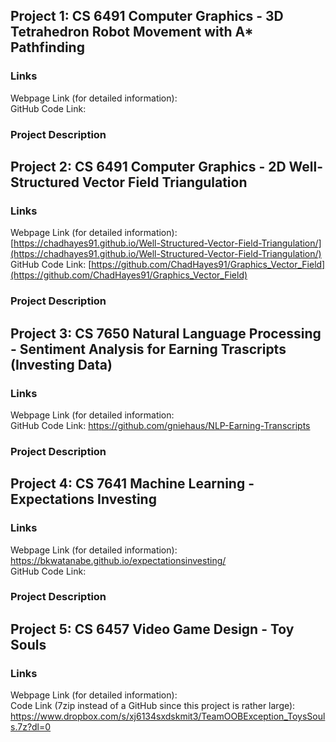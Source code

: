 ## Project 1: CS 6491 Computer Graphics - 3D Tetrahedron Robot Movement with A* Pathfinding

### Links
Webpage Link (for detailed information):    <br>
GitHub Code Link:

### Project Description

## Project 2: CS 6491 Computer Graphics - 2D Well-Structured Vector Field Triangulation

### Links
Webpage Link (for detailed information): [https://chadhayes91.github.io/Well-Structured-Vector-Field-Triangulation/](https://chadhayes91.github.io/Well-Structured-Vector-Field-Triangulation/) <br>
GitHub Code Link: [https://github.com/ChadHayes91/Graphics_Vector_Field](https://github.com/ChadHayes91/Graphics_Vector_Field)

### Project Description

## Project 3: CS 7650 Natural Language Processing - Sentiment Analysis for Earning Trascripts (Investing Data)

### Links
Webpage Link (for detailed information:    <br>
GitHub Code Link: https://github.com/gniehaus/NLP-Earning-Transcripts

### Project Description

## Project 4: CS 7641 Machine Learning - Expectations Investing

### Links
Webpage Link (for detailed information): https://bkwatanabe.github.io/expectationsinvesting/  <br>
GitHub Code Link: 

### Project Description

## Project 5: CS 6457 Video Game Design - Toy Souls

### Links
Webpage Link (for detailed information):    <br>
Code Link (7zip instead of a GitHub since this project is rather large): https://www.dropbox.com/s/xj6134sxdskmit3/TeamOOBException_ToysSouls.7z?dl=0
